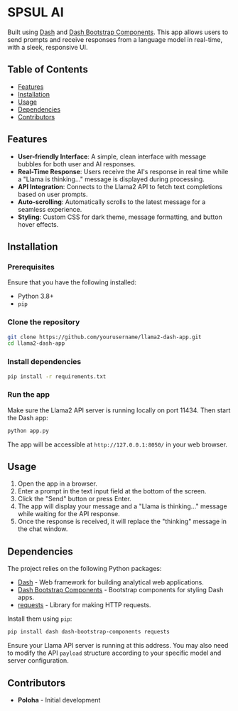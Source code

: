 
# SPSUL AI

Built using [Dash](https://plotly.com/dash/) and [Dash Bootstrap Components](https://dash-bootstrap-components.opensource.faculty.ai/). This app allows users to send prompts and receive responses from a language model in real-time, with a sleek, responsive UI.

## Table of Contents
- [Features](#features)
- [Installation](#installation)
- [Usage](#usage)
- [Dependencies](#dependencies)
- [Contributors](#contributors)

## Features
- **User-friendly Interface**: A simple, clean interface with message bubbles for both user and AI responses.
- **Real-Time Response**: Users receive the AI's response in real time while a "Llama is thinking..." message is displayed during processing.
- **API Integration**: Connects to the Llama2 API to fetch text completions based on user prompts.
- **Auto-scrolling**: Automatically scrolls to the latest message for a seamless experience.
- **Styling**: Custom CSS for dark theme, message formatting, and button hover effects.

## Installation

### Prerequisites
Ensure that you have the following installed:
- Python 3.8+
- `pip`

### Clone the repository
```bash
git clone https://github.com/yourusername/llama2-dash-app.git
cd llama2-dash-app
```

### Install dependencies
```bash
pip install -r requirements.txt
```

### Run the app
Make sure the Llama2 API server is running locally on port 11434. Then start the Dash app:
```bash
python app.py
```

The app will be accessible at `http://127.0.0.1:8050/` in your web browser.

## Usage
1. Open the app in a browser.
2. Enter a prompt in the text input field at the bottom of the screen.
3. Click the "Send" button or press Enter.
4. The app will display your message and a "Llama is thinking..." message while waiting for the API response.
5. Once the response is received, it will replace the "thinking" message in the chat window.

## Dependencies
The project relies on the following Python packages:
- [Dash](https://dash.plotly.com/) - Web framework for building analytical web applications.
- [Dash Bootstrap Components](https://dash-bootstrap-components.opensource.faculty.ai/) - Bootstrap components for styling Dash apps.
- [requests](https://docs.python-requests.org/en/latest/) - Library for making HTTP requests.

Install them using `pip`:
```bash
pip install dash dash-bootstrap-components requests
```

Ensure your Llama API server is running at this address. You may also need to modify the API `payload` structure according to your specific model and server configuration.

## Contributors
- **Poloha** - Initial development


